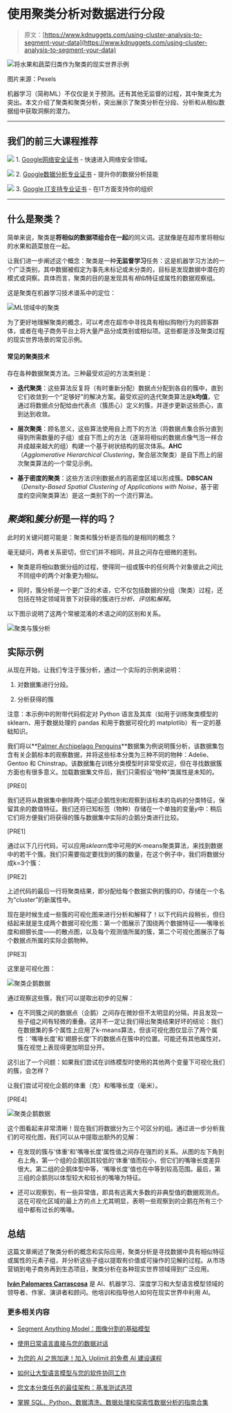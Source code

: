 # 使用聚类分析对数据进行分段

> 原文：[https://www.kdnuggets.com/using-cluster-analysis-to-segment-your-data](https://www.kdnuggets.com/using-cluster-analysis-to-segment-your-data)

![将水果和蔬菜归类作为聚类的现实世界示例](../Images/95ced2ac71a362b812921fbdca0b7b6e.png)

图片来源：Pexels

机器学习（简称ML）不仅仅是关于预测。还有其他无监督的过程，其中聚类尤为突出。本文介绍了聚类和聚类分析，突出展示了聚类分析在分段、分析和从相似数据组中获取洞察的潜力。

* * *

## 我们的前三大课程推荐

![](../Images/0244c01ba9267c002ef39d4907e0b8fb.png) 1. [Google网络安全证书](https://www.kdnuggets.com/google-cybersecurity) - 快速进入网络安全领域。

![](../Images/e225c49c3c91745821c8c0368bf04711.png) 2. [Google数据分析专业证书](https://www.kdnuggets.com/google-data-analytics) - 提升你的数据分析技能

![](../Images/0244c01ba9267c002ef39d4907e0b8fb.png) 3. [Google IT支持专业证书](https://www.kdnuggets.com/google-itsupport) - 在IT方面支持你的组织

* * *

## 什么是聚类？

简单来说，聚类是**将相似的数据项组合在一起**的同义词。这就像是在超市里将相似的水果和蔬菜放在一起。

让我们进一步阐述这个概念：聚类是一种**无监督学习**任务：这是机器学习方法的一个广泛类别，其中数据被假定为事先未标记或未分类的，目标是发现数据中潜在的模式或洞察。具体而言，聚类的目的是发现具有*相似*特征或属性的数据观察组。

这是聚类在机器学习技术谱系中的定位：

![ML领域中的聚类](../Images/e6195f16cbc7854761ce1acc418e31db.png)

为了更好地理解聚类的概念，可以考虑在超市中寻找具有相似购物行为的顾客群体，或者在电子商务平台上将大量产品分成类别或相似项。这些都是涉及聚类过程的现实世界场景的常见示例。

#### 常见的聚类技术

存在各种数据聚类方法。三种最受欢迎的方法类别是：

+   **迭代聚类**：这些算法反复将（有时重新分配）数据点分配到各自的簇中，直到它们收敛到一个“足够好”的解决方案。最受欢迎的迭代聚类算法是**k均值**，它通过将数据点分配给由代表点（簇质心）定义的簇，并逐步更新这些质心，直到达到收敛。

+   **层次聚类**：顾名思义，这些算法使用自上而下的方法（将数据点集合拆分直到得到所需数量的子组）或自下而上的方法（逐渐将相似的数据点像气泡一样合并成越来越大的组）构建一个基于树状结构的层次体系。**AHC**（*Agglomerative Hierarchical Clustering*，聚合层次聚类）是自下而上的层次聚类算法的一个常见示例。

+   **基于密度的聚类**：这些方法识别数据点的高密度区域以形成簇。**DBSCAN**（*Density-Based Spatial Clustering of Applications with Noise*，基于密度的空间聚类算法）是这一类别下的一个流行算法。

## *聚类*和*簇分析*是一样的吗？

此时的关键问题可能是：聚类和簇分析是否指的是相同的概念？

毫无疑问，两者关系密切，但它们并不相同，并且之间存在细微的差别。

+   聚类是将相似数据分组的过程，使得同一组或簇中的任何两个对象彼此之间比不同组中的两个对象更为相似。

+   同时，簇分析是一个更广泛的术语，它不仅包括数据的分组（聚类）过程，还包括在特定领域背景下对获得的簇进行*分析、评估*和*解释*。

以下图示说明了这两个常被混淆的术语之间的区别和关系。

![聚类与簇分析](../Images/59aa9f495ea209e82c7d51ca383ae957.png)

## 实际示例

从现在开始，让我们专注于簇分析，通过一个实际的示例来说明：

1.  对数据集进行分段。

1.  分析获得的簇

注意：本示例中的附带代码假定对 Python 语言及其库（如用于训练聚类模型的 sklearn、用于数据处理的 pandas 和用于数据可视化的 matplotlib）有一定的基础知识。

我们将以**[Palmer Archipelago Penguins](https://www.kaggle.com/datasets/parulpandey/palmer-archipelago-antarctica-penguin-data)**数据集为例说明簇分析，该数据集包含有关企鹅标本的观察数据，并将这些标本分类为三种不同的物种：Adelie、Gentoo 和 Chinstrap。该数据集在训练分类模型时非常受欢迎，但在寻找数据簇方面也有很多意义。加载数据集文件后，我们只需假设“物种”类属性是未知的。

[PRE0]

我们还将从数据集中删除两个描述企鹅性别和观察到该标本的岛屿的分类特征，保留其余的数值特征。我们还将已知标签（物种）存储在一个单独的变量*y*中：稍后它们将方便我们将获得的簇与数据集中实际的企鹅分类进行比较。

[PRE1]

通过以下几行代码，可以应用*sklearn*库中可用的K-means聚类算法，来找到数据中的若干个簇。我们只需要指定要找到的簇的数量，在这个例子中，我们将数据分成k=3个簇：

[PRE2]

上述代码的最后一行将聚类结果，即分配给每个数据实例的簇的ID，存储在一个名为“cluster”的新属性中。

现在是时候生成一些簇的可视化图来进行分析和解释了！以下代码片段稍长，但归结起来就是生成两个数据可视化图：第一个图展示了围绕两个数据特征——嘴喙长度和翅膀长度——的散点图，以及每个观测值所属的簇，第二个可视化图展示了每个数据点所属的实际企鹅物种。

[PRE3]

这里是可视化图：

![聚类企鹅数据](../Images/101820f3b6c1cf346f9fedc090f28cc6.png)

通过观察这些簇，我们可以提取出初步的见解：

+   在不同簇之间的数据点（企鹅）之间存在微妙但不太明显的分隔，并且发现一些子组之间有轻微的重叠。这并不一定让我们得出聚类结果好坏的结论：我们在数据集的多个属性上应用了k-means算法，但该可视化图仅显示了两个属性：'嘴喙长度'和'翅膀长度'下的数据点在簇中的位置。可能还有其他属性对，簇在视觉上表现得更加明显分开。

这引出了一个问题：如果我们尝试在训练模型时使用的其他两个变量下可视化我们的簇，会怎样？

让我们尝试可视化企鹅的体重（克）和嘴喙长度（毫米）。

[PRE4]

![聚类企鹅数据](../Images/3e772a3bf79fd532f54d3de2861b6e9e.png)

这个图看起来非常清晰！现在我们将数据分为三个可区分的组。通过进一步分析我们的可视化图，我们可以从中提取出额外的见解：

+   在发现的簇与'体重'和'嘴喙长度'属性值之间存在强烈的关系。从图的左下角到右上角，第一个组的企鹅因其较低的'体重'值而较小，但它们的嘴喙长度差异很大。第二组的企鹅体型中等，'嘴喙长度'值也在中等到较高范围。最后，第三组的企鹅则以体型较大和较长的嘴喙为特征。

+   还可以观察到，有一些异常值，即具有远离大多数的非典型值的数据观测点。这在可视化区域的最上方的点上尤其明显，表明一些观察到的企鹅在所有三个组中都有过长的嘴喙。

## 总结

这篇文章阐述了聚类分析的概念和实际应用，聚类分析是寻找数据中具有相似特征或属性的元素子组，并分析这些子组以提取有价值或可操作的见解的过程。从市场营销到电子商务再到生态项目，聚类分析在各种现实世界领域得到广泛应用。

[](https://www.linkedin.com/in/ivanpc/)****[Iván Palomares Carrascosa](https://www.linkedin.com/in/ivanpc/)**** 是 AI、机器学习、深度学习和大型语言模型领域的领导者、作家、演讲者和顾问。他培训和指导他人如何在现实世界中利用 AI。

### 更多相关内容

+   [Segment Anything Model：图像分割的基础模型](https://www.kdnuggets.com/2023/07/segment-anything-model-foundation-model-image-segmentation.html)

+   [使用日常语言直接与您的数据对话](https://www.kdnuggets.com/2023/12/datagpt-talk-directly-data-everyday-language)

+   [为您的 AI 之旅加速！加入 Uplimit 的免费 AI 建设课程](https://www.kdnuggets.com/2024/01/uplimit-supercharge-your-ai-journey-openai-course)

+   [如何让大型语言模型与您的软件协同工作](https://www.kdnuggets.com/how-to-make-large-language-models-play-nice-with-your-software-using-langchain)

+   [您文本分类任务的最佳架构：基准测试选项](https://www.kdnuggets.com/2023/04/best-architecture-text-classification-task-benchmarking-options.html)

+   [掌握 SQL、Python、数据清洗、数据处理和探索性数据分析的指南合集](https://www.kdnuggets.com/collection-of-guides-on-mastering-sql-python-data-cleaning-data-wrangling-and-exploratory-data-analysis)
